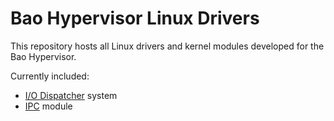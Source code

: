 # Bao Hypervisor Linux Drivers

This repository hosts all Linux drivers and kernel modules developed for the Bao Hypervisor.

Currently included:
- [I/O Dispatcher](io_dispatcher/README.md) system
- [IPC](ipc/README.md) module